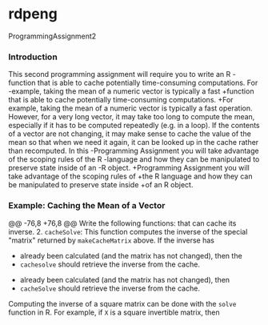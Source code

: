 # rdpeng
ProgrammingAssignment2
### Introduction
 
 This second programming assignment will require you to write an R
-function that is able to cache potentially time-consuming computations. For
-example, taking the mean of a numeric vector is typically a fast
+function that is able to cache potentially time-consuming computations.
+For example, taking the mean of a numeric vector is typically a fast
 operation. However, for a very long vector, it may take too long to
 compute the mean, especially if it has to be computed repeatedly (e.g.
 in a loop). If the contents of a vector are not changing, it may make
 sense to cache the value of the mean so that when we need it again, it
 can be looked up in the cache rather than recomputed. In this
-Programming Assignment you will take advantage of the scoping rules of the R
-language and how they can be manipulated to preserve state inside of an
-R object.
+Programming Assignment you will take advantage of the scoping rules of
+the R language and how they can be manipulated to preserve state inside
+of an R object.
 
 ### Example: Caching the Mean of a Vector
 
 @@ -76,8 +76,8 @@ Write the following functions:
     that can cache its inverse.
 2.  `cacheSolve`: This function computes the inverse of the special
     "matrix" returned by `makeCacheMatrix` above. If the inverse has
-    already been calculated (and the matrix has not changed), then the
-    `cachesolve` should retrieve the inverse from the cache.
+    already been calculated (and the matrix has not changed), then
+    `cacheSolve` should retrieve the inverse from the cache.
 
 Computing the inverse of a square matrix can be done with the `solve`
 function in R. For example, if `X` is a square invertible matrix, then
